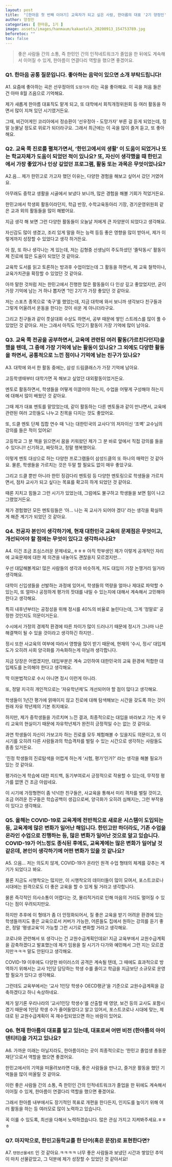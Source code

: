 ```yaml
---
layout: post
title:  "[한마음 첫 번째 이야기] 교육자가 되고 싶은 사람, 한아름의 대표 '2기 양정민'"
author: 양정민
categories: [ 한마음, 1기 ]
image: assets/images/hanmaum/kakaotalk_20200913_154753789.jpg
beforetoc: ""
toc: false
---
```

> 좋은 사람들 간의 소통, 즉 한민인 간의 인적네트워크가 졸업을 한 뒤에도 계속해서 이어질 수 있게, 한아름이 연결다리 역할을 했으면 좋겠어요.

### Q1. 한마음 공통 질문입니다. 좋아하는 음악이 있으면 소개 부탁드립니다!

A1. 요즘에 좋아하는 곡은 선우정아의 `도망가자` 라는 곡을 좋아해요. 이 곡을 처음 들은 건 아마 8월 즈음으로 기억해요. 

제가 새롭게 한아름 대표직도 맡게 되고, 또 대학에서 회칙개정위원회 등 여러 활동을 하면서 많이 지쳐 있던 시기였거든요. 

그때, 비긴어게인 코리아에서 정승환이 ‘선우정아 - 도망가자’ 부른 걸 듣게 되었는데, 정말 눈물날 정도로 위로가 되더라구요. 그래서 최근에는 이 곡을 많이 즐겨 듣고, 또 좋아해요.
 

### Q2. 교육 쪽 진로를 펼쳐가면서, ‘한민고에서의 생활’ 이 도움이 되었거나 또는 학교자체가 도움이 되었던 적이 있나요? 또, 자신이 생각했을 때 한민고에서 가장 좋았거나 인상 깊었던 프로그램, 활동 또는 과목은 무엇이었나요?

A2.음… 제가 한민고로 가고자 했던 이유는, 다양한 경험을 해보고 싶어서 갔던 거였어요. 

아무래도 중학교 생활을 시골에서 보냈다 보니까, 많은 경험을 해볼 기회가 적었거든요. 

한민고에서 학생회 활동이라던지, 학급 반장, 수학교육동아리 기장, 경기운영위원회 같은 교과 외의 활동들을 많이 해봤어요.

지금 생각 해 보면 그런 다양한 활동들이 오늘날 저에게 큰 자양분이 되었다고 생각해요.

자신감도 많이 생겼고, 조리 있게 말을 하는 능력 등등 좋은 영향을 많이 받아서, 제가 이렇게까지 성장할 수 있었다고 생각 하거든요.

아 참, 또 하나 생각나는 게 있는데, 저는 김형중 선생님이 주도하셨던 ‘줄탁동시’ 활동이 제 진로에 많은 도움이 되었던 것 같아요.

교육학 도서를 읽고 토론하는 방과후 수업이었는데 그 활동을 하면서, 제 교육 철학이나, 교육가치관을 확장할 수 있었던 것 같아요.

아까 말한 것처럼 저는 한민고에서 진행한 많은 활동들이 다 인상 깊고 좋았었지만, 굳이 가장 기억에 남는 거 하나 뽑자면 ‘1인 2기’가 가장 좋았던 것 같아요.

저는 스포츠 종목으로 ‘축구’를 했었는데, 지금 대학에 와서 보니까 생각보다 친구들과 그렇게 어울려서 운동을 한다는 것이 쉬운 게 아니더라구요.

그리고 친구들과 같이 풋살대회 수상도 하면서, 공부 때문에 쌓인 스트레스를 많이 풀 수 있었던 것 같아요. 저는 그래서 아직도 1인2기 활동이 가장 기억에 많이 남아요.

### Q3. 교육 쪽 전공을 공부하면서, 교육에 관련된 여러 활동(가르친다던지)을 했을 텐데, 그 중에 가장 기억에 남는 활동이 있나요? 그 외에도 다양한 활동을 하면서, 공통적으로 느낀 점이나 기억에 남는 친구가 있나요?

A3. 대학에 와서 한 활동 중에는, 삼성 드림클래스가 가장 기억에 남아요.

고등학생때부터 대학가면 꼭 해보고 싶었던 대외활동이었거든요.

멘토로 활동하면서, 학생들을 어떻게 이끌어야 하는지, 수업을 어떻게 구성해야 하는지에 대해서 많이 배웠던 것 같아요.

그때 제가 대표 멘토를 맡았었는데, 같이 활동하는 다른 멘토들과 같이 만나면서, 교육에 관련된 여러 고민들도 나누고 친목을 다지는 것도 좋았어요.

또, 드클 멘토 단체 집합 연수 때 ‘나는 대한민국의 교사다’의 저자이신 ‘조벽’ 교수님의 강의를 들은 적이 있어요!

고등학교 그 분 책을 읽으면서 꿈을 키워왔던 제가 그 분 바로 앞에서 직접 강의를 들을 수 있다니!! 신기하고, 짜릿하고, 정말 행복했어요.

이렇게 멘토 대상으로 하는 다양한 프로그램들이 삼성드클의 또 하나의 매력인 것 같아요. 물론, 학생들을 가르치는 것은 두말 할 필요도 없이 매우 좋았구요.

그리고 드클 뿐만 아니라 한민 징검다리 멘토링 등 다양한 멘토링으로 학생들을 가르치면서, 점차 교사가 되고 싶다는 목표를 확고히 하게 되었던 것 같아요.

때론 지치고 힘들고 그런 시기가 있었는데, 그럼에도 불구하고 학생들을 보면 힘이 나고 그랬었거든요.

제가 경험했던 모든 멘토링들은 ‘아… 나는 꼭 교사가 되어야 겠다’ 라는 생각을 확실하게 해준 계기가 되었던 것 같아요.
 

### Q4. 전공자 본인이 생각하기에, 현재 대한민국 교육의 문제점은 무엇이고, 개선되어야 할 점에는 무엇이 있다고 생각하시나요?

A4. 이건 조금 조심스러운 문제네요,,ㅎㅎㅎ 아직 학부생인 제가 이렇게 공개적인 자리에 교육문제에 대한 제 의견을 내놓아도 괜찮을지 모르겠지만… 

우선 대답해볼게요! 많은 사람들의 생각과 비슷하게, 저도 대입이 가장 논쟁거리 일거라 생각해요.

대학이 신입생들을 선발하는 과정에 있어서, 학생들의 역량을 얼마나 제대로 파악할 수 있는지, 또 얼마나 공정하게 평가의 잣대를 내밀 수 있는지에 대해서 계속해서 고민해야 한다고 생각해요.

특히 내후년부터는 공정성을 위해 정시를 40%의 비율로 늘린다는데, 그게 ‘정말로’ 공정한 것인지도 의문이거든요.

수시에서 가정의 경제적 환경에 따른 차이가 많이 드러나기 때문에 정시가 그나마 나은 해결책이 될 수 있을 것이라고 생각하긴 하지만.. 

정시 또한 사교육의 여부에 따라서 영향을 많이 받기 때문에, 현재의 ‘수시, 정시’ 대입제도가 오히려 사회 양극화를 가속화하는게 아닐까 생각합니다. 

지금 당장은 어렵겠지만, 대입부분은 계속 고민하여 대한민국의 교육 환경에 적합한 대입제도를 논의해야 한다고 생각해요. 

딱 이분법적으로 수시 아니면 정시 이런게 아니라.

또, 정말 지극히 개인적으로는 ‘자유학년제’도 개선되어야 할 점이 많다고 생각해요.

학생들이 1년간 평가에 얽매이지 않고 진로에 대해 탐색해보는 시간을 갖도록 하는 것이 원래 자유 학년제의 기본 취지예요.

하지만, 제가 중학생들을 가르치며 느낀 결과, 최종적으로는 대입을 바라보고 가는 게 우리 교육의 현실이기 때문에 자유학년제가 완전히 긍정적일 수는 없는 것 같아요.

과연 학생들이 자신이 가보고자 하는 진로를 모두 체험해볼 수 있을지도 의문이고, 또 이 시기를 오히려 다른 사람들과의 학습격차를 벌릴 수 있는 시간으로 생각하는 사람들도 종종 있거든요.

‘진정 학생들의 진로탐색을 어렵게 하는게 ‘시험, 평가’인가?’ 라는 생각을 해볼 필요가 있는 것 같아요.

평가라는게 학습에 대한 피드백, 동기부여로서 긍정적으로 작용할 수 있는데, 무작정 평가를 없앤 건 조금 아쉽네요.

이 시기에 가정형편이 좀 넉넉한 친구들은, 사교육을 통해서 미리 격차를 벌릴 것이고, 조금 어려운 친구들은 학습공백이 생김으로써, 양극화가 오히려 심해지는, 그런 부작용이 있다고 생각해요.
 

### Q5. 올해는 COVID-19로 교육계에 전반적으로 새로운 시스템이 도입되는 등, 교육계에 많은 변화가 일어난 해입니다. 한민고만 하더라도, 기존 수업을 온라인 수업으로 진행하는 등, 많은 변화가 일어난 것으로 알고 있습니다. COVID-19가 어느정도 종식된 후에도, 교육계에는 많은 변화가 일어날 것 같은데, 본인이 생각하기에 어떤 변화가 있을 것 같나요?

A5. 으음… 저는 의도치 않게, COVID-19가 온라인 원격 수업 형태의 체계를 갖추는 계기가 되었다고 봐요.

물론 지금도 시행착오는 많지만, 이 시행착오의 데이터들이 많이 모여서, 포스트코로나 시대에는 원격으로도 더 좋은 교육을 할 수 있게 될 거라고 생각합니다.

물론 즉각적인 의사소통이 어렵다는 것, 물리적거리로 인해 마음의 거리도 멀어질 수 있다는 점이 우려되지만요.

하지만 추후에 이 형태가 좀 더 안정화되어서, 질 좋은 교육을 받기 어려운 환경에 있는 학생들까지도 좋은 교육으로서 커버가 가능한, 어른들도 집에서 원하는 강의를 듣기 좋은, 정말 ‘평생교육’이 가능할 그런 시기로 변화할 거라고 생각해요.

코로나와 관련해서 또 생각나는 건 교원수급계획인데요! 지금 교육부에서 교원수급계획을 감축하겠다고 발표했는데 제가 임용을 칠 시기가 다가와 예민해서 그런 지는 모르겠지만ㅋㅋㅋ 말도 안된다고 생각해요.

COVID-19 이후에도 다양한 바이러스의 공격은 계속될 텐데, 그 때에도 효과적으로 방역하기 위해서는 교사 1인당 담당하는 학생 수를 줄이고 학급을 지금보단 소규모로 운영할 필요가 있다고 생각해요.

그런데도 교육부에서는 ‘교사 1인당 학생수 OECD평균’을 기준으로 교원수급계획을 감축하겠다고 하니 속상하네요.

제가 알기론 우리나라의 ‘교사1인당 학생수’를 산출할 때 영양, 보건 등의 교사도 포함시켰기 때문에 1인당 학생 수가 줄어들었다고 알고 있어서, 포스트코로나 시대에 맞는, 제대로 된 교원수급계획이 꼭 재수립되었으면 하는 바람이 있어요.
 

### Q6. 현재 한아름의 대표를 맡고 있는데, 대표로써 어떤 비전 (한아름의 아이덴티티)을 가지고 있나요?

A6. 가까운 미래는 아닐지라도, 한아름이라는 곳이 최종적으로는 ‘한민고 졸업생 총동문재단’으로서 역할을 했으면 좋겠어요.

한민고에서의 기억을 떠올려보라면 다들, 좋은 사람들을 만나고, 즐거운 활동을 했던 기억들을 많이 떠올릴 것 같아요.

이런 좋은 사람들 간의 소통, 즉 한민인 간의 인적네트워크가 졸업을 한 뒤에도 계속해서 이어질 수 있게, 한아름이 연결다리 역할을 했으면 좋겠어요.

그래서 한아름 내부에서도 장기적인 목표로 개편을 한다든지, 인지도를 높이기 위해 여러 활동을 하는 등 여러모로 많이 노력하고 있습니다.

꼭 이룰 수 있도록, 최선을 다해서 노력하겠습니다. 많은 관심 가지고 지켜봐주세요.ㅎㅎㅎ

### Q7. 마지막으로, 한민고등학교를 한 단어(혹은 문장)로 표현한다면?

A7. `텐텐선물세트` 인 것 같아요.ㅋㅋㅋㅋ 너무 좋은 사람들과 보냈던 시간과 쌓았던 추억이 마치 선물같았고, 그 덕분에 제가 성장할 수 있었던 것 같아서요!